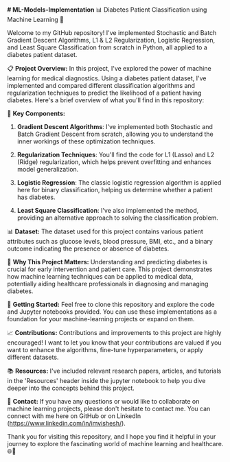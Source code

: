 **# ML-Models-Implementation**
📊 Diabetes Patient Classification using Machine Learning 🤖

Welcome to my GitHub repository! I've implemented Stochastic and Batch Gradient Descent Algorithms, L1 & L2 Regularization, Logistic Regression, and Least Square Classification from scratch in Python, all applied to a diabetes patient dataset.

📋 **Project Overview:**
In this project, I've explored the power of machine learning for medical diagnostics. Using a diabetes patient dataset, I've implemented and compared different classification algorithms and regularization techniques to predict the likelihood of a patient having diabetes. Here's a brief overview of what you'll find in this repository:

🧮 **Key Components:**
1. **Gradient Descent Algorithms**: I've implemented both Stochastic and Batch Gradient Descent from scratch, allowing you to understand the inner workings of these optimization techniques.

2. **Regularization Techniques**: You'll find the code for L1 (Lasso) and L2 (Ridge) regularization, which helps prevent overfitting and enhances model generalization.

3. **Logistic Regression**: The classic logistic regression algorithm is applied here for binary classification, helping us determine whether a patient has diabetes.

4. **Least Square Classification**: I've also implemented the method, providing an alternative approach to solving the classification problem.

📊 **Dataset:**
The dataset used for this project contains various patient attributes such as glucose levels, blood pressure, BMI, etc., and a binary outcome indicating the presence or absence of diabetes.

🔬 **Why This Project Matters:**
Understanding and predicting diabetes is crucial for early intervention and patient care. This project demonstrates how machine learning techniques can be applied to medical data, potentially aiding healthcare professionals in diagnosing and managing diabetes.

🚀 **Getting Started:**
Feel free to clone this repository and explore the code and Jupyter notebooks provided. You can use these implementations as a foundation for your machine-learning projects or expand on them.

📈 **Contributions:**
Contributions and improvements to this project are highly encouraged! I want to let you know that your contributions are valued if you want to enhance the algorithms, fine-tune hyperparameters, or apply different datasets.

📚 **Resources:**
I've included relevant research papers, articles, and tutorials in the 'Resources' header inside the jupyter notebook to help you dive deeper into the concepts behind this project.

📧 **Contact:**
If you have any questions or would like to collaborate on machine learning projects, please don't hesitate to contact me. You can connect with me here on GitHub or on LinkedIn (https://www.linkedin.com/in/imvishesh/).

Thank you for visiting this repository, and I hope you find it helpful in your journey to explore the fascinating world of machine learning and healthcare. 🌐🤝

